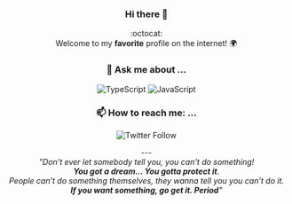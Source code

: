 

<!--
**kerolloz/kerolloz** is a ✨ _special_ ✨ repository because its `README.md` (this file) appears on your GitHub profile.

Here are some ideas to get you started:

- 🌱 I’m currently learning ...
- 👯 I’m looking to collaborate on ...
- 🤔 I’m looking for help with ...
- 💬 Ask me about ...
- 📫 How to reach me: ...
- 😄 Pronouns: ...
- ⚡ Fun fact: ...
-->

<div align="center">
  
### Hi there 👋
:octocat:  
Welcome to my **favorite** profile on the internet! 🌍

### 💬 Ask me about ...

![TypeScript](https://img.shields.io/badge/-TS-blue)
![JavaScript](https://img.shields.io/badge/-JS-yellow)

### 📫 How to reach me: ...

![Twitter Follow](https://img.shields.io/twitter/follow/kerolloz?style=social)

  <span>---</span>
  <br>
  <i>"Don't ever let somebody tell you, you can't do something! <br><b>You got a dream… You gotta protect it</b>.<br> People can’t do something themselves, they wanna tell you you can’t do it. <br><b>If you want something, go get it. Period</b>"</i>
</div>
